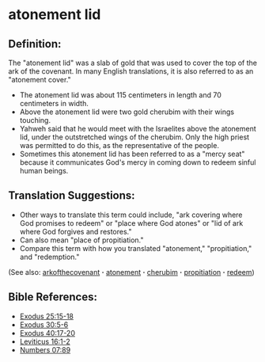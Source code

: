 # atonement lid #

## Definition: ##

The "atonement lid" was a slab of gold that was used to cover the top of the ark of the covenant. In many English translations, it is also referred to as an "atonement cover."

* The atonement lid was about 115 centimeters in length and 70 centimeters in width.
* Above the atonement lid were two gold cherubim with their wings touching.
* Yahweh said that he would meet with the Israelites above the atonement lid, under the outstretched wings of the cherubim. Only the high priest was permitted to do this, as the representative of the people.
* Sometimes this atonement lid has been referred to as a "mercy seat" because it communicates God's mercy in coming down to redeem sinful human beings.

## Translation Suggestions: ##

* Other ways to translate this term could include, "ark covering where God promises to redeem" or "place where God atones" or "lid of ark where God forgives and restores."
* Can also mean "place of propitiation."
* Compare this term with how you translated "atonement," "propitiation," and "redemption."

(See also: [arkofthecovenant](../other/arkofthecovenant.md) **·** [atonement](../kt/atonement.md) **·** [cherubim](../other/cherubim.md) **·** [propitiation](../kt/propitiation.md) **·** [redeem](../kt/redeem.md))

## Bible References: ##

* [Exodus 25:15-18](https://door43.org/en/bible/notes/exo/25/15)
* [Exodus 30:5-6](https://door43.org/en/bible/notes/exo/30/05)
* [Exodus 40:17-20](https://door43.org/en/bible/notes/exo/40/17)
* [Leviticus 16:1-2](https://door43.org/en/bible/notes/lev/16/01)
* [Numbers 07:89](https://door43.org/en/bible/notes/num/07/89)


